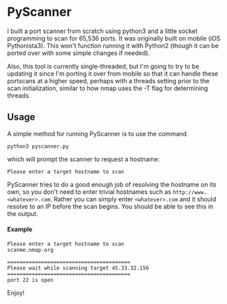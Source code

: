 # PyScanner

I built a port scanner from scratch using python3 and a little socket programming to scan for 65,536 ports. It was originally built on mobile (iOS Pythonista3). This won't function running it with Python2 (though it can be ported over with some simple changes if needed).

Also, this tool is currently single-threaded, but I'm going to try to be updating it since I'm porting it over from mobile so that it can handle these portscans at a higher speed, perhaps with a threads setting prior to the scan initialization, similar to how nmap uses the -T flag for determining threads.

## Usage

A simple method for running PyScanner is to use the command

```
python3 pyscanner.py
```

which will prompt the scanner to request a hostname:

```
Please enter a target hostname to scan
```

PyScanner tries to do a good enough job of resolving the hostname on its own, so you don't need to enter trivial hostnames such as `http://www.<whatever>.com`. Rather you can simply enter `<whatever>.com` and it should resolve to an IP before the scan begins. You should be able to see this in the output.

#### Example

```
Please enter a target hostname to scan
scanme.nmap.org

========================================
Please wait while scanning target 45.33.32.156
========================================
port 22 is open
```

Enjoy!
